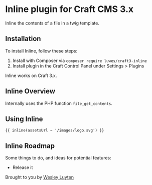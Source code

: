 # Inline plugin for Craft CMS 3.x

Inline the contents of a file in a twig template.

<!-- ![Screenshot](resources/img/plugin-logo.png) -->

## Installation

To install Inline, follow these steps:

1. Install with Composer via `composer require luwes/craft3-inline`
2. Install plugin in the Craft Control Panel under Settings > Plugins

Inline works on Craft 3.x.

## Inline Overview

Internally uses the PHP function `file_get_contents`.

## Using Inline

`{{ inline(assetsUrl ~ '/images/logo.svg') }}`

## Inline Roadmap

Some things to do, and ideas for potential features:

* Release it

Brought to you by [Wesley Luyten](https://wesleyluyten.com)
